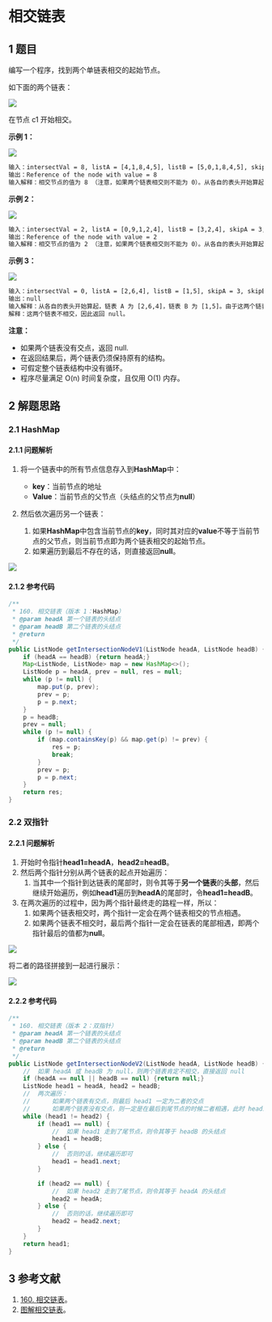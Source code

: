 # 相交链表

## 1 题目

编写一个程序，找到两个单链表相交的起始节点。

如下面的两个链表：

![](../../../media/202105/2021-05-24_203625.png)

在节点 c1 开始相交。

**示例 1：**

![](../../../media/202105/2021-05-24_203718.png)

```txt
输入：intersectVal = 8, listA = [4,1,8,4,5], listB = [5,0,1,8,4,5], skipA = 2, skipB = 3
输出：Reference of the node with value = 8
输入解释：相交节点的值为 8 （注意，如果两个链表相交则不能为 0）。从各自的表头开始算起，链表 A 为 [4,1,8,4,5]，链表 B 为 [5,0,1,8,4,5]。在 A 中，相交节点前有 2 个节点；在 B 中，相交节点前有 3 个节点。
```

**示例 2：**

![](../../../media/202105/2021-05-24_203739.png)

```txt
输入：intersectVal = 2, listA = [0,9,1,2,4], listB = [3,2,4], skipA = 3, skipB = 1
输出：Reference of the node with value = 2
输入解释：相交节点的值为 2 （注意，如果两个链表相交则不能为 0）。从各自的表头开始算起，链表 A 为 [0,9,1,2,4]，链表 B 为 [3,2,4]。在 A 中，相交节点前有 3 个节点；在 B 中，相交节点前有 1 个节点。
```

**示例 3：**

![](../../../media/202105/2021-05-24_203755.png)

```txt
输入：intersectVal = 0, listA = [2,6,4], listB = [1,5], skipA = 3, skipB = 2
输出：null
输入解释：从各自的表头开始算起，链表 A 为 [2,6,4]，链表 B 为 [1,5]。由于这两个链表不相交，所以 intersectVal 必须为 0，而 skipA 和 skipB 可以是任意值。
解释：这两个链表不相交，因此返回 null。
```

**注意：**

* 如果两个链表没有交点，返回 null.
* 在返回结果后，两个链表仍须保持原有的结构。
* 可假定整个链表结构中没有循环。
* 程序尽量满足 O(n) 时间复杂度，且仅用 O(1) 内存。

## 2 解题思路

### 2.1 HashMap

#### 2.1.1 问题解析

1. 将一个链表中的所有节点信息存入到**HashMap**中：
   
   * **key**：当前节点的地址
   * **Value**：当前节点的父节点（头结点的父节点为**null**）
2. 然后依次遍历另一个链表：
   
   1. 如果**HashMap**中包含当前节点的**key**，同时其对应的**value**不等于当前节点的父节点，则当前节点即为两个链表相交的起始节点。
   2. 如果遍历到最后不存在的话，则直接返回**null**。

![](../../../media/202105/2021-05-24_211658.png)

#### 2.1.2 参考代码

```java
/**
 * 160. 相交链表（版本 1：HashMap）
 * @param headA 第一个链表的头结点
 * @param headB 第二个链表的头结点
 * @return
 */
public ListNode getIntersectionNodeV1(ListNode headA, ListNode headB) {
    if (headA == headB) {return headA;}
    Map<ListNode, ListNode> map = new HashMap<>();
    ListNode p = headA, prev = null, res = null;
    while (p != null) {
        map.put(p, prev);
        prev = p;
        p = p.next;
    }
    p = headB;
    prev = null;
    while (p != null) {
        if (map.containsKey(p) && map.get(p) != prev) {
            res = p;
            break;
        }
        prev = p;
        p = p.next;
    }
    return res;
}
```

### 2.2 双指针

#### 2.2.1 问题解析

1. 开始时令指针**head1=headA**，**head2=headB**。
2. 然后两个指针分别从两个链表的起点开始遍历：
   1. 当其中一个指针到达链表的尾部时，则令其等于**另一个链表**的**头部**，然后继续开始遍历，例如**head1**遍历到**headA**的尾部时，令**head1=headB**。
3. 在两次遍历的过程中，因为两个指针最终走的路程一样，所以：
   1. 如果两个链表相交时，两个指针一定会在两个链表相交的节点相遇。
   2. 如果两个链表不相交时，最后两个指针一定会在链表的尾部相遇，即两个指针最后的值都为**null**。

![](../../../media/202105/2021-05-24_204857.png)

将二者的路径拼接到一起进行展示：

![](../../../media/202105/160-相交链表（解法二：双指针）（展示方法二）_1621860793.gif)

#### 2.2.2 参考代码

```java
/**
 * 160. 相交链表（版本 2：双指针）
 * @param headA 第一个链表的头结点
 * @param headB 第二个链表的头结点
 * @return
 */
public ListNode getIntersectionNodeV2(ListNode headA, ListNode headB) {
    //  如果 headA 或 headB 为 null，则两个链表肯定不相交，直接返回 null
    if (headA == null || headB == null) {return null;}
    ListNode head1 = headA, head2 = headB;
    //  两次遍历：
    //      如果两个链表有交点，则最后 head1 一定为二者的交点
    //      如果两个链表没有交点，则一定是在最后到尾节点的时候二者相遇，此时 head1 为 null
    while (head1 != head2) {
        if (head1 == null) {
            //  如果 head1 走到了尾节点，则令其等于 headB 的头结点
            head1 = headB;
        } else {
            //  否则的话，继续遍历即可
            head1 = head1.next;
        }

        if (head2 == null) {
            //  如果 head2 走到了尾节点，则令其等于 headA 的头结点
            head2 = headA;
        } else {
            //  否则的话，继续遍历即可
            head2 = head2.next;
        }
    }
    return head1;
}
```

## 3 参考文献

1. [160. 相交链表](https://leetcode-cn.com/problems/intersection-of-two-linked-lists)。
2. [图解相交链表](https://leetcode-cn.com/problems/intersection-of-two-linked-lists/solution/tu-jie-xiang-jiao-lian-biao-by-user7208t)。

